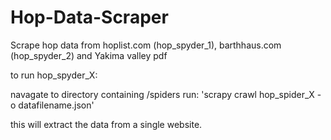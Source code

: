 # Hop-Data-Scraper
Scrape hop data from hoplist.com (hop_spyder_1), barthhaus.com (hop_spyder_2) and Yakima valley pdf


to run hop_spyder_X:

navagate to directory containing /spiders
run: 'scrapy crawl hop_spider_X -o datafilename.json'

this will extract the data from a single website.
